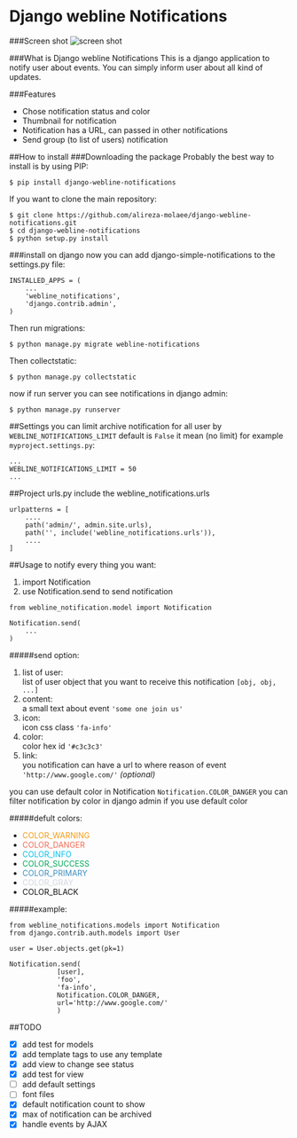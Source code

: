 Django webline Notifications
===========================
###Screen shot
![screen shot](http://i.imgur.com/TxoZeaG.png)

###What is Django webline Notifications
This is a django application to notify user about events.
You can simply inform user about all kind of updates.

###Features
 * Chose notification status and color
 * Thumbnail for notification
 * Notification has a URL, can passed in other notifications
 * Send group (to list of users) notification
 
##How to install
###Downloading the package
Probably the best way to install is by using PIP:

```
$ pip install django-webline-notifications
```
If you want to clone the main repository:

```
$ git clone https://github.com/alireza-molaee/django-webline-notifications.git
$ cd django-webline-notifications
$ python setup.py install
```
###install on django
now you can add django-simple-notifications to the settings.py file:

```
INSTALLED_APPS = (
    ...
    'webline_notifications',
    'django.contrib.admin',
)
```
Then run migrations:

```
$ python manage.py migrate webline-notifications
```
Then collectstatic:

```
$ python manage.py collectstatic
```
now if run server you can see notifications in django admin:

```
$ python manage.py runserver
```
##Settings
you can limit archive notification for all user by `WEBLINE_NOTIFICATIONS_LIMIT` default is `False` it mean (no limit)
for example `myproject.settings.py`:

```
...  
WEBLINE_NOTIFICATIONS_LIMIT = 50  
...
```
##Project urls.py include the webline_notifications.urls 
```
urlpatterns = [
	....
	path('admin/', admin.site.urls),
	path('', include('webline_notifications.urls')),
	....
]
```
##Usage
to notify every thing you want:

 1. import Notification
 2. use Notification.send to send notification

```
from webline_notification.model import Notification

Notification.send(
	...
)
```
#####send option:

 1. list of user:  
	list of user object that you want to receive this notification `[obj, obj, ...]`
 2. content:   
	a small text about event `'some one join us'`
 3. icon:  
	icon css class `'fa-info'`
 4. color:  
	color hex id `'#c3c3c3'`
 5. link:  
	you notification can have a url to where reason of event `'http://www.google.com/'` *(optional)*
 	
you can use default color in Notification `Notification.COLOR_DANGER`
you can filter notification by color in django admin if you use default color

#####defult colors:  

* <span style="color:#f39c12;">COLOR_WARNING</span>
* <span style="color:#f56954;">COLOR_DANGER</span>
* <span style="color:#00c0ef;">COLOR_INFO</span>
* <span style="color:#00a65a;">COLOR_SUCCESS</span>
* <span style="color:#3c8dbc;">COLOR_PRIMARY</span>
* <span style="color:#d2d6de;">COLOR_GRAY</span>
* <span style="color:#111111;">COLOR_BLACK</span>

#####example:

```
from webline_notifications.models import Notification
from django.contrib.auth.models import User

user = User.objects.get(pk=1)

Notification.send(
            [user],
            'foo',
            'fa-info',
            Notification.COLOR_DANGER,
            url='http://www.google.com/'
            )
```


 	
##TODO
- [x] add test for models
- [x] add template tags to use any template
- [x] add view to change see status
- [x] add test for view 
- [ ] add default settings
 - [ ] font files
 - [x] default notification count to show
 - [x] max of notification can be archived
- [x] handle events by AJAX
